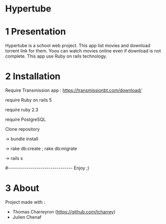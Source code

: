 # Hypertube

# 1 Presentation

Hypertube is a school web project.
This app list movies and download torrent link for them. Yoou can watch movies online even if download is not complete.
This app use Ruby on rails technology.

# 2 Installation

Require Transmission app : https://transmissionbt.com/download/

require Ruby on rails 5

require ruby 2.3

require PostgreSQL

Clone repository

-> bundle install

-> rake db:create ; rake db:migrate

-> rails s

#--------------------------------
Enjoy ;)


# 3 About

Project made with :
- Thomas Charreyron (https://github.com/tcharrey)
- Julien Chenaf
